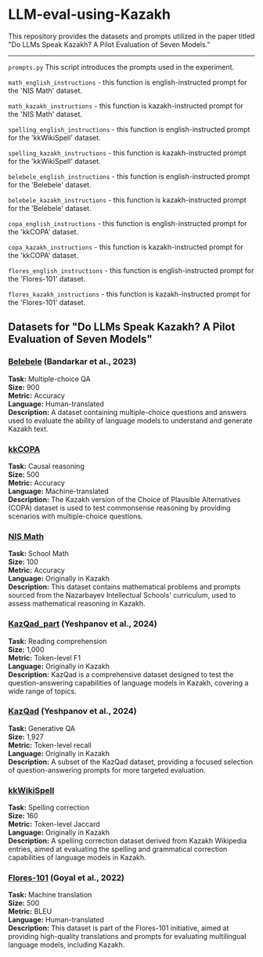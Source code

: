 # LLM-eval-using-Kazakh

This repository provides the datasets and prompts utilized in the paper titled "Do LLMs Speak Kazakh? A Pilot Evaluation of Seven Models."

---
`prompts.py` This script introduces the prompts used in the experiment.

`math_english_instructions` - this function is english-instructed prompt for the 'NIS Math' dataset.

`math_kazakh_instructions` - this function is kazakh-instructed prompt for the 'NIS Math' dataset.

`spelling_english_instructions` - this function is english-instructed prompt for the 'kkWikiSpell' dataset.

`spelling_kazakh_instructions` - this function is kazakh-instructed prompt for the 'kkWikiSpell' dataset.

`belebele_english_instructions` - this function is english-instructed prompt for the 'Belebele' dataset.

`belebele_kazakh_instructions` - this function is kazakh-instructed prompt for the 'Belebele' dataset.

`copa_english_instructions` - this function is english-instructed prompt for the 'kkCOPA' dataset.

`copa_kazakh_instructions` - this function is kazakh-instructed prompt for the 'kkCOPA' dataset.

`flores_english_instructions` - this function is english-instructed prompt for the 'Flores-101' dataset.

`flores_kazakh_instructions` - this function is kazakh-instructed prompt for the 'Flores-101' dataset.




## Datasets for "Do LLMs Speak Kazakh? A Pilot Evaluation of Seven Models"

### [Belebele](./Datasets/Belebele.jsonl) (Bandarkar et al., 2023)
**Task:** Multiple-choice QA  
**Size:** 900  
**Metric:** Accuracy  
**Language:** Human-translated  
**Description:** A dataset containing multiple-choice questions and answers used to evaluate the ability of language models to understand and generate Kazakh text.

### [kkCOPA](./Datasets/kkCOPA.jsonl)
**Task:** Causal reasoning  
**Size:** 500  
**Metric:** Accuracy  
**Language:** Machine-translated  
**Description:** The Kazakh version of the Choice of Plausible Alternatives (COPA) dataset is used to test commonsense reasoning by providing scenarios with multiple-choice questions.

### [NIS Math](./Datasets/NIS_Math.jsonl)
**Task:** School Math  
**Size:** 100  
**Metric:** Accuracy  
**Language:** Originally in Kazakh  
**Description:** This dataset contains mathematical problems and prompts sourced from the Nazarbayev Intellectual Schools' curriculum, used to assess mathematical reasoning in Kazakh.

### [KazQad_part](./Datasets/KazQad_part.jsonl) (Yeshpanov et al., 2024)
**Task:** Reading comprehension  
**Size:** 1,000  
**Metric:** Token-level F1  
**Language:** Originally in Kazakh  
**Description:** KazQad is a comprehensive dataset designed to test the question-answering capabilities of language models in Kazakh, covering a wide range of topics.

### [KazQad](./Datasets/KazQad.jsonl) (Yeshpanov et al., 2024)
**Task:** Generative QA  
**Size:** 1,927  
**Metric:** Token-level recall  
**Language:** Originally in Kazakh  
**Description:** A subset of the KazQad dataset, providing a focused selection of question-answering prompts for more targeted evaluation.

### [kkWikiSpell](./Datasets/kkWikiSpell.jsonl)
**Task:** Spelling correction  
**Size:** 160  
**Metric:** Token-level Jaccard  
**Language:** Originally in Kazakh  
**Description:** A spelling correction dataset derived from Kazakh Wikipedia entries, aimed at evaluating the spelling and grammatical correction capabilities of language models in Kazakh.

### [Flores-101](./Datasets/Flores-101.jsonl) (Goyal et al., 2022)
**Task:** Machine translation  
**Size:** 500  
**Metric:** BLEU  
**Language:** Human-translated  
**Description:** This dataset is part of the Flores-101 initiative, aimed at providing high-quality translations and prompts for evaluating multilingual language models, including Kazakh.

